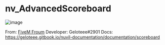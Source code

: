 # nv_AdvancedScoreboard

![image](https://user-images.githubusercontent.com/92045454/203766123-34417025-497e-475e-b7aa-2abb671037a1.png)

From: [FiveM Froum](https://forum.cfx.re/t/free-esx-advanced-scoreboard/4954398)
Developer: Geloteee#2901
Docs: https://geloteee.gitbook.io/nuvil-documentation/documentation/scoreboard
